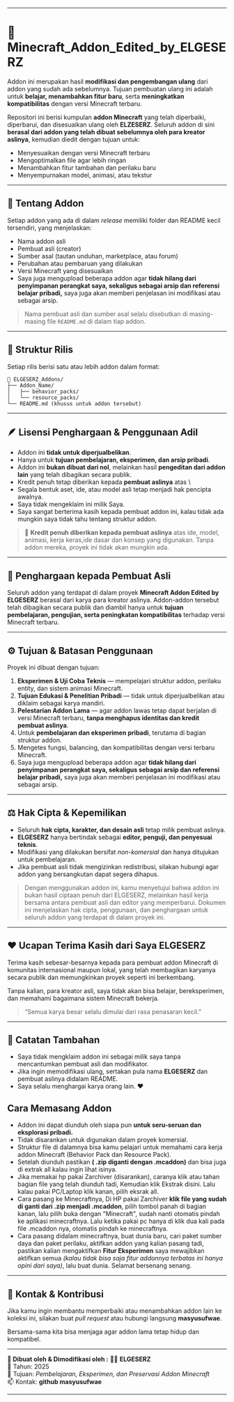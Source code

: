 
---

# 🧩 Minecraft_Addon_Edited_by_ELGESERZ

Addon ini merupakan hasil **modifikasi dan pengembangan ulang** dari addon yang sudah ada sebelumnya.
Tujuan pembuatan ulang ini adalah untuk **belajar, menambahkan fitur baru**, serta **meningkatkan kompatibilitas** dengan versi Minecraft terbaru.

Repositori ini berisi kumpulan **addon Minecraft** yang telah diperbaiki, diperbarui, dan disesuaikan ulang oleh **ELZESERZ**.
Seluruh addon di sini **berasal dari addon yang telah dibuat sebelumnya oleh para kreator aslinya**, kemudian diedit dengan tujuan untuk:

* Menyesuaikan dengan versi Minecraft terbaru
* Mengoptimalkan file agar lebih ringan
* Menambahkan fitur tambahan dan perilaku baru
* Menyempurnakan model, animasi, atau tekstur

---

## 📖 Tentang Addon

Setiap addon yang ada di dalam *release* memiliki folder dan README kecil tersendiri, yang menjelaskan:

* Nama addon asli
* Pembuat asli (creator)
* Sumber asal (tautan unduhan, marketplace, atau forum)
* Perubahan atau pembaruan yang dilakukan
* Versi Minecraft yang disesuaikan
* Saya juga mengupload beberapa addon agar **tidak hilang dari penyimpanan perangkat saya, sekaligus sebagai arsip dan referensi belajar pribadi,**
saya juga akan memberi penjelasan ini modifikasi atau sebagai arsip.
> Nama pembuat asli dan sumber asal selalu disebutkan di masing-masing file `README.md` di dalam tiap addon.
---

## 🧱 Struktur Rilis

Setiap rilis berisi satu atau lebih addon dalam format:

```
📁 ELGESERZ_Addons/
├── Addon_Name/
│   ├── behavior_packs/
│   └── resource_packs/
└── README.md (khusus untuk addon tersebut)
```

---

## 🪶 Lisensi Penghargaan & Penggunaan Adil
- Addon ini **tidak untuk diperjualbelikan**.  
- Hanya untuk **tujuan pembelajaran, eksperimen, dan arsip pribadi**.
- Addon ini **bukan dibuat dari nol**, melainkan hasil **pengeditan dari addon lain** yang telah dibagikan secara publik.
- Kredit penuh tetap diberikan kepada **pembuat aslinya** atas \
- Segala bentuk aset, ide, atau model asli tetap menjadi hak pencipta awalnya.  
- Saya tidak mengeklaim ini milik Saya.
- Saya sangat berterima kasih kepada pembuat addon ini, kalau tidak ada mungkin saya tidak tahu tentang struktur addon.
> 🧱 **Kredit penuh diberikan kepada pembuat aslinya** atas ide, model, animasi, kerja keras,ide dasar dan konsep yang digunakan.
> Tanpa addon mereka, proyek ini tidak akan mungkin ada.

---

## 📜 Penghargaan kepada Pembuat Asli

Seluruh addon yang terdapat di dalam proyek **Minecraft Addon Edited by ELGESERZ** berasal dari karya para kreator aslinya.
Addon-addon tersebut telah dibagikan secara publik dan diambil hanya untuk **tujuan pembelajaran, pengujian, serta peningkatan kompatibilitas** terhadap versi Minecraft terbaru.

---

## ⚙️ Tujuan & Batasan Penggunaan

Proyek ini dibuat dengan tujuan:

1. **Eksperimen & Uji Coba Teknis** — mempelajari struktur addon, perilaku entity, dan sistem animasi Minecraft.
2. **Tujuan Edukasi & Penelitian Pribadi** — tidak untuk diperjualbelikan atau diklaim sebagai karya mandiri.
3. **Pelestarian Addon Lama** — agar addon lawas tetap dapat berjalan di versi Minecraft terbaru, **tanpa menghapus identitas dan kredit pembuat aslinya**.
4. Untuk **pembelajaran dan eksperimen pribadi**, terutama di bagian struktur addon.  
5. Mengetes fungsi, balancing, dan kompatibilitas dengan versi terbaru Minecraft.  
6. Saya juga mengupload beberapa addon agar **tidak hilang dari penyimpanan perangkat saya, sekaligus sebagai arsip dan referensi belajar pribadi,**
saya juga akan memberi penjelasan ini modifikasi atau sebagai arsip.

---

## ⚖️ Hak Cipta & Kepemilikan

* Seluruh **hak cipta, karakter, dan desain asli** tetap milik pembuat aslinya.
* **ELGESERZ** hanya bertindak sebagai **editor, penguji, dan penyesuai teknis**.
* Modifikasi yang dilakukan bersifat *non-komersial* dan hanya ditujukan untuk pembelajaran.
* Jika pembuat asli tidak mengizinkan redistribusi, silakan hubungi agar addon yang bersangkutan dapat segera dihapus.

> Dengan menggunakan addon ini, kamu menyetujui bahwa addon ini bukan hasil ciptaan penuh dari ELGESERZ, melainkan hasil kerja bersama antara pembuat asli dan editor yang memperbarui.
> Dokumen ini menjelaskan hak cipta, penggunaan, dan penghargaan untuk seluruh addon yang terdapat di dalam proyek ini.


---

## ❤️ Ucapan Terima Kasih dari Saya **ELGESERZ**

Terima kasih sebesar-besarnya kepada para pembuat addon Minecraft di komunitas internasional maupun lokal,
yang telah membagikan karyanya secara publik dan memungkinkan proyek seperti ini berkembang.

Tanpa kalian, para kreator asli, saya tidak akan bisa belajar, bereksperimen, dan memahami bagaimana sistem Minecraft bekerja.
> “Semua karya besar selalu dimulai dari rasa penasaran kecil.”  

---

## 🧠 Catatan Tambahan

- Saya tidak mengklaim addon ini sebagai milik saya tanpa mencantumkan pembuat asli dan modifikator.
- Jika ingin memodifikasi ulang, sertakan pula nama **ELGESERZ** dan pembuat aslinya didalam README.
- Saya selalu menghargai karya orang lain. ❤️

## Cara Memasang Addon 
- Addon ini dapat diunduh oleh siapa pun **untuk seru-seruan dan eksplorasi pribadi.**  
- Tidak disarankan untuk digunakan dalam proyek komersial.  
- Struktur file di dalamnya bisa kamu pelajari untuk memahami cara kerja addon Minecraft (Behavior Pack dan Resource Pack).
- Setelah diunduh pastikan **( .zip diganti dengan .mcaddon)** dan bisa juga di extrak all kalau ingin lihat isinya.
- Jika memakai hp pakai Zarchiver (disarankan), caranya klik atau tahan bagian file yang telah diunduh tadi, Kemudian klik Ekstrak disini. Lalu kalau pakai PC/Laptop klik kanan, pilih eksrak all.
- Cara pasang ke Minecraftnya, Di HP pakai Zarchiver **klik file yang sudah di ganti dari .zip menjadi .mcaddon**, pilih tombol panah di bagian kanan, lalu pilih buka dengan "Minecraft", sudah nanti otomatis pindah ke aplikasi minecraftnya. Lalu ketika pakai pc hanya di klik dua kali pada file .mcaddon nya, otomatis pindah ke minecraftnya.
-  Cara pasang didalam minecraftnya, buat dunia baru, cari paket sumber daya dan paket perilaku, aktifkan addon yang kalian pasang tadi, pastikan kalian mengaktifkan **Fitur Eksperimen** saya mewajibkan aktifkan semua *(kalau tidak bisa saja fitur addonnya terbatas ini hanya opini dari saya)*, lalu buat dunia. Selamat bersenang senang.

---

## 💬 Kontak & Kontribusi

Jika kamu ingin membantu memperbaiki atau menambahkan addon lain ke koleksi ini,
silakan buat *pull request* atau hubungi langsung **masyusufwae**.

Bersama-sama kita bisa menjaga agar addon lama tetap hidup dan kompatibel.

----

**📌 Dibuat oleh & Dimodifikasi oleh :**
🧑‍💻 **ELGESERZ**  
📅 Tahun: 2025  
📍 Tujuan: *Pembelajaran, Eksperimen, dan Preservasi Addon Minecraft*  
📫 Kontak: **github masyusufwae**

----
